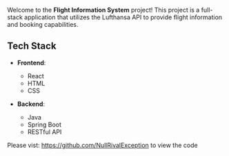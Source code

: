 Welcome to the **Flight Information System** project! This project is a full-stack application that utilizes the Lufthansa API to provide flight information and booking capabilities.

## Tech Stack

- **Frontend**:
  - React
  - HTML
  - CSS
    
- **Backend**:
  - Java
  - Spring Boot
  - RESTful API

Please vist: https://github.com/NullRivalException to view the code
